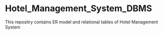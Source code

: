 # Hotel_Management_System_DBMS
This repositry contains ER model and relational tables of Hotel Management System
